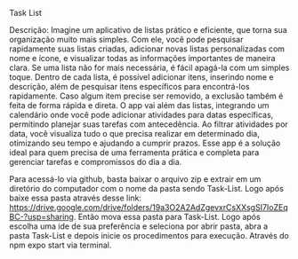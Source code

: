 Task List

Descrição: 
Imagine um aplicativo de listas prático e eficiente, que torna sua organização muito mais simples. Com ele, você pode pesquisar rapidamente suas listas criadas, adicionar novas listas personalizadas com nome e ícone, e visualizar todas as informações importantes de maneira clara. Se uma lista não for mais necessária, é fácil apagá-la com um simples toque. Dentro de cada lista, é possível adicionar itens, inserindo nome e descrição, além de pesquisar itens específicos para encontrá-los rapidamente. Caso algum item precise ser removido, a exclusão também é feita de forma rápida e direta. O app vai além das listas, integrando um calendário onde você pode adicionar atividades para datas específicas, permitindo planejar suas tarefas com antecedência. Ao filtrar atividades por data, você visualiza tudo o que precisa realizar em determinado dia, otimizando seu tempo e ajudando a cumprir prazos. Esse app é a solução ideal para quem precisa de uma ferramenta prática e completa para gerenciar tarefas e compromissos do dia a dia.

Para acessá-lo via github, basta baixar o arquivo zip e extrair em um diretório do computador com o nome da pasta sendo Task-List. Logo após baixe essa pasta através desse link: https://drive.google.com/drive/folders/19a3O2A2AdZgevxrCsXXsgSI7IoZEqBC-?usp=sharing. Então mova essa pasta para Task-List. Logo após escolha uma ide de sua preferência e seleciona por abrir pasta, abra a pasta Task-List e depois inicie os procedimentos para execução. Através do npm expo start via terminal.
